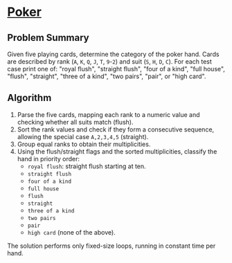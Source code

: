 # [Poker](https://www.spoj.com/problems/POKER/)

## Problem Summary
Given five playing cards, determine the category of the poker hand. Cards are described by rank (`A`, `K`, `Q`, `J`, `T`, `9`-`2`) and suit (`S`, `H`, `D`, `C`). For each test case print one of:
"royal flush", "straight flush", "four of a kind", "full house", "flush", "straight", "three of a kind", "two pairs", "pair", or "high card".

## Algorithm
1. Parse the five cards, mapping each rank to a numeric value and checking whether all suits match (flush).
2. Sort the rank values and check if they form a consecutive sequence, allowing the special case `A,2,3,4,5` (straight).
3. Group equal ranks to obtain their multiplicities.
4. Using the flush/straight flags and the sorted multiplicities, classify the hand in priority order:
   - `royal flush`: straight flush starting at ten.
   - `straight flush`
   - `four of a kind`
   - `full house`
   - `flush`
   - `straight`
   - `three of a kind`
   - `two pairs`
   - `pair`
   - `high card` (none of the above).

The solution performs only fixed-size loops, running in constant time per hand.
